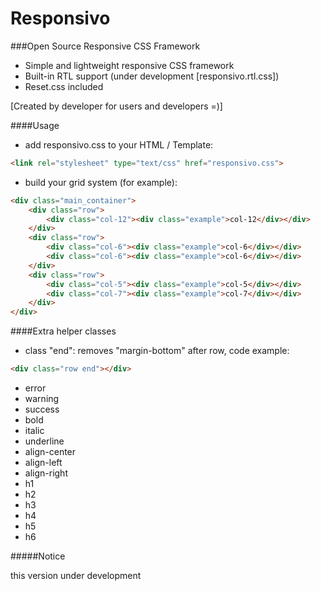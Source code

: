 # Responsivo
###Open Source Responsive CSS Framework

- Simple and lightweight responsive CSS framework
- Built-in RTL support (under development [responsivo.rtl.css])
- Reset.css included

[Created by developer for users and developers =)]

####Usage

- add responsivo.css to your HTML / Template: 
```html
<link rel="stylesheet" type="text/css" href="responsivo.css">
```
- build your grid system (for example):
``` html
<div class="main_container">
	<div class="row">		
		<div class="col-12"><div class="example">col-12</div></div>
	</div>
	<div class="row">		
		<div class="col-6"><div class="example">col-6</div></div>
		<div class="col-6"><div class="example">col-6</div></div>
	</div>
	<div class="row">		
		<div class="col-5"><div class="example">col-5</div></div>
		<div class="col-7"><div class="example">col-7</div></div>
	</div>				
</div>
```

####Extra helper classes

- class "end": removes "margin-bottom" after row, code example:
```html
<div class="row end"></div>
```
- error
- warning
- success
- bold
- italic
- underline
- align-center
- align-left
- align-right
- h1
- h2
- h3
- h4
- h5
- h6


#####Notice

this version under development
